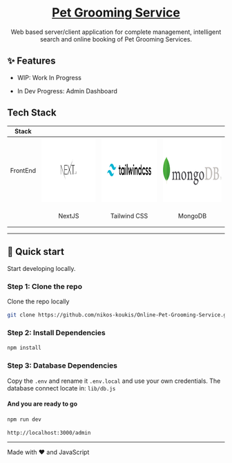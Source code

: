 <p align="center">
  <a href="#">
    <h1 align="center">Pet Grooming Service</h1>
  </a>
</p>
<p align="center">Web based server/client application for complete management, intelligent search and online booking of Pet Grooming Services.</p>

## ✨ Features

-   WIP: Work In Progress

-   In Dev Progress: Admin Dashboard

## Tech Stack

| Stack       |  |  |  |
| ----------- | ----------- | ----------- | ----------- |
| FrontEnd      | <img src="./public/assets/mdImages/nextjs.png" width="300" height="150">       | <img src="./public/assets/mdImages/tailwind.jpg" width="300" height="150">       | <img src="./public/assets/mdImages/mongodb.jpg" width="300" height="150">       |
|    | <p align="center">NextJS</p> | <p align="center">Tailwind CSS</p> | <p align="center">MongoDB</p> |
---

## :rocket: Quick start

Start developing locally.

### Step 1: Clone the repo

Clone the repo locally

```sh
git clone https://github.com/nikos-koukis/Online-Pet-Grooming-Service.git
```

### Step 2: Install Dependencies

```sh
npm install
```

### Step 3: Database Dependencies

Copy the ```.env``` and rename it ```.env.local``` and use your own credentials.
The database connect locate in: ```lib/db.js```

#### And you are ready to go

```sh
npm run dev
```

```sh
http://localhost:3000/admin
```

---
Made with :heart: and JavaScript 